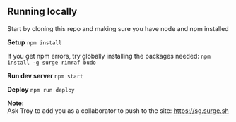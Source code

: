 ## Running locally

Start by cloning this repo and making sure you have node and npm installed


**Setup**
```npm install```

If you get npm errors, try globally installing the packages needed:
```npm install -g surge rimraf budo```

**Run dev server**
```npm start```

**Deploy**
```npm run deploy```

**Note:**  
Ask Troy to add you as a collaborator to push to the site: https://sg.surge.sh
